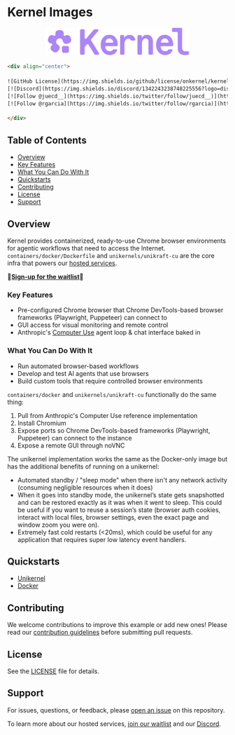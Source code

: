 # Kernel Images

<div align="center" style="width: 65%; margin: 0 auto;">
    <img src="static/images/Kernel-Wordmark_Accent.svg" alt="Kernel Logo" style="max-width: 100%; height: auto;">
</div>

```html
<div align="center">

![GitHub License](https://img.shields.io/github/license/onkernel/kernel-images%2Fblob%2Fmain%2FLICENSE)  
[![Discord](https://img.shields.io/discord/1342243238748225556?logo=discord&logoColor=white&color=7289DA)](https://discord.gg/FBrveQRcud)  
[![Follow @juecd__](https://img.shields.io/twitter/follow/juecd__)](https://x.com/juecd__)  
[![Follow @rgarcia](https://img.shields.io/twitter/follow/rgarcia)](https://x.com/rgarcia)

</div>
```

## Table of Contents
- [Overview](#overview)
- [Key Features](#key-features)
- [What You Can Do With It](#what-you-can-do-with-it)
- [Quickstarts](#quickstarts)
- [Contributing](#contributing)
- [License](#license)
- [Support](#support)

## Overview

Kernel provides containerized, ready-to-use Chrome browser environments for agentic workflows that need to access the Internet. `containers/docker/Dockerfile` and `unikernels/unikraft-cu` are the core infra that powers our [hosted services](https://onkernel.com).

🌟[__Sign-up for the waitlist__](https://onkernel.com)🌟

### Key Features

- Pre-configured Chrome browser that Chrome DevTools-based browser frameworks (Playwright, Puppeteer) can connect to
- GUI access for visual monitoring and remote control
- Anthropic's [Computer Use](https://github.com/anthropics/anthropic-quickstarts/tree/main/computer-use-demo) agent loop & chat interface baked in

### What You Can Do With It

- Run automated browser-based workflows
- Develop and test AI agents that use browsers
- Build custom tools that require controlled browser environments

`containers/docker` and `unikernels/unikraft-cu` functionally do the same thing:
1. Pull from Anthropic's Computer Use reference implementation
2. Install Chromium
3. Expose ports so Chrome DevTools-based frameworks (Playwright, Puppeteer) can connect to the instance
4. Expose a remote GUI through noVNC

The unikernel implementation works the same as the Docker-only image but has the additional benefits of running on a unikernel: 
- Automated standby / "sleep mode" when there isn't any network activity (consuming negligible resources when it does)
- When it goes into standby mode, the unikernel’s state gets snapshotted and can be restored exactly as it was when it went to sleep. This could be useful if you want to reuse a session’s state (browser auth cookies, interact with local files, browser settings, even the exact page and window zoom you were on).
- Extremely fast cold restarts (<20ms), which could be useful for any application that requires super low latency event handlers.

## Quickstarts

- [Unikernel](./unikernels/unikraft-cu/README.md)
- [Docker](./containers/docker/README.md)

## Contributing

We welcome contributions to improve this example or add new ones! Please read our [contribution guidelines](./CONTRIBUTING.md) before submitting pull requests.

## License

See the [LICENSE](./LICENSE) file for details.

## Support

For issues, questions, or feedback, please [open an issue](https://github.com/onkernel/kernel-images/issues) on this repository.

To learn more about our hosted services, [join our waitlist](https://onkernel.com) and our [Discord](https://discord.gg/FBrveQRcud).

